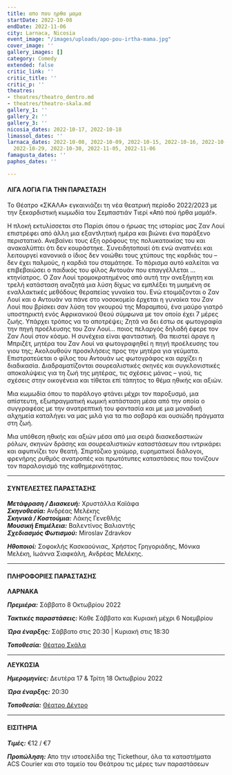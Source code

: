```yaml
---
title: απο που ηρθα μαμα
startDate: 2022-10-08
endDate: 2022-11-06
city: Larnaca, Nicosia
event_image: "/images/uploads/apo-pou-irtha-mama.jpg"
cover_image: ''
gallery_images: []
category: Comedy
extended: false
critic_link: ''
critic_title: ''
critic_p: ''
theatres:
- theatres/theatro_dentro.md
- theatres/theatro-skala.md
gallery_1: ''
gallery_2: ''
gallery_3: ''
nicosia_dates: 2022-10-17, 2022-10-18
limassol_dates: ''
larnaca_dates: 2022-10-08, 2022-10-09, 2022-10-15, 2022-10-16, 2022-10-22, 2022-10-23,
  2022-10-29, 2022-10-30, 2022-11-05, 2022-11-06
famagusta_dates: ''
paphos_dates: ''

---
```

#### ΛΙΓΑ ΛΟΓΙΑ ΓΙΑ ΤΗΝ ΠΑΡΑΣΤΑΣΗ

Το Θέατρο «ΣΚΑΛΑ» εγκαινιάζει τη νέα θεατρική περίοδο 2022/2023 με την ξεκαρδιστική κωμωδία του Σεμπαστιάν Τιερί «Από πού ήρθα μαμά!».

Η πλοκή εκτυλίσσεται στο Παρίσι όπου ο ήρωας της ιστορίας μας Ζαν Λουί επιστρέφει από άλλη μια εξαντλητική ημέρα και βιώνει ένα παράξενο περιστατικό. Ανεβαίνει τους έξη ορόφους της πολυκατοικίας του και ανακαλύπτει ότι δεν κουράστηκε. Συνειδητοποιεί ότι ενώ αναπνέει και λειτουργεί κανονικά ο ίδιος δεν νοιώθει τους χτύπους της καρδιάς του – δεν έχει παλμούς, η καρδιά του σταμάτησε. Το πόρισμα αυτό καλείται να επιβεβαιώσει ο παιδικός του φίλος Αντουάν που επαγγέλλεται ... κτηνίατρος. Ο Ζαν Λουί τρομοκρατημένος από αυτή την ανεξήγητη και τρελή κατάσταση αναζητά μια λύση δίχως να εμπλέξει τη μυημένη σε εναλλακτικές μεθόδους θεραπείας γυναίκα του. Ενώ ετοιμάζονται ο Ζαν Λουί και ο Αντουάν να πάνε στο νοσοκομείο έρχεται η γυναίκα του Ζαν Λουί που βρίσκει σαν λύση τον γκουρού της Μαραμπού, ένα μαύρο γιατρό υποστηρικτή ενός Αφρικανικού Θεού σύμφωνα με τον οποίο έχει 7 μέρες ζωής. Υπάρχει τρόπος να το αποτρέψει; Ζητά να δει έστω σε φωτογραφία την πηγή προέλευσης του Ζαν Λουί... ποιος πελαργός δηλαδή έφερε τον Ζαν Λουί στον κόσμο. Η συνέχεια είναι φανταστική. Θα πειστεί άραγε η Μπριζέτ, μητέρα του Ζαν Λουί να φωτογραφηθεί η πηγή προέλευσης του γιου της; Ακολουθούν προσκλήσεις προς την μητέρα για γεύματα. Επιστρατεύεται ο φίλος του Αντουάν ως φωτογράφος και αρχίζει η διαδικασία. Διαδραματίζονται σουρεαλιστικές σκηνές και συγκλονιστικές αποκαλύψεις για τη ζωή της μητέρας, τις σχέσεις μάνας – γιού, τις σχέσεις στην οικογένεια και τίθεται επί τάπητος το θέμα ηθικής και αξιών.

Μια κωμωδία όπου το παράλογο φτάνει μέχρι τον παροξυσμό, μια απίστευτη, εξωπραγματική κωμική κατάσταση μέσα από την οποία ο συγγραφέας με την ανατρεπτική του φαντασία και με μια μοναδική αλχημεία καταλήγει να μας μιλά για τα πιο σοβαρά και ουσιώδη πράγματα στη ζωή.

Μια υπόθεση ηθικής και αξιών μέσα από μια σειρά διασκεδαστικών ρόλων, σκηνών δράσης και σουρεαλιστικών καταστάσεων που ιντρικάρει και αφυπνίζει τον θεατή. Σπιρτόζικο χιούμορ, ευρηματικοί διάλογοι, φρενήρης ρυθμός ανατροπές και πρωτότυπες καταστάσεις που τονίζουν τον παραλογισμό της καθημερινότητας.

***

#### ΣΥΝΤΕΛΕΣΤΕΣ ΠΑΡΑΣΤΑΣΗΣ

**_Μετάφραση / Διασκευή:_** Χρυστάλλα Καϊάφα  
**_Σκηνοθεσία:_** Ανδρέας Μελέκης  
**_Σκηνικά / Κοστούμια:_** Λάκης Γενεθλής  
**_Μουσική Επιμέλεια:_** Βαλεντίνος Βαλιαντής  
**_Σχεδιασμός Φωτισμού:_** Miroslav Zdravkov

**_Ηθοποιοί:_** Σοφοκλής Κασκαούνιας, Χρήστος Γρηγοριάδης, Μόνικα Μελέκη, Ιωάννα Σιαφκάλη, Ανδρέας Μελέκης.

***

#### ΠΛΗΡΟΦΟΡΙΕΣ ΠΑΡΑΣΤΑΣΗΣ

**ΛΑΡΝΑΚΑ**

**_Πρεμιέρα:_** Σάββατο 8 Οκτωβρίου 2022

**_Τακτικές παραστάσεις:_** Κάθε Σάββατο και Κυριακή μέχρι 6 Νοεμβρίου

**_Ώρα έναρξης:_** Σάββατο στις 20:30 | Κυριακή στις 18:30

**_Τοποθεσία:_** [Θέατρο Σκάλα](?#map)

***

**ΛΕΥΚΩΣΙΑ**

**_Ημερομηνίες:_** Δευτέρα 17 & Τρίτη 18 Οκτωβρίου 2022

**_Ώρα έναρξης:_** 20:30

**_Τοποθεσία:_** [Θέατρο Δέντρο](?#map)

***

#### ΕΙΣΙΤΗΡΙΑ

**_Τιμές:_** €12 / €7

**_Προπώληση:_** Απο την ιστοσελίδα της Tickethour, όλα τα καταστήματα ACS Courier και στο ταμείο του Θεάτρου τις μέρες των παραστάσεων